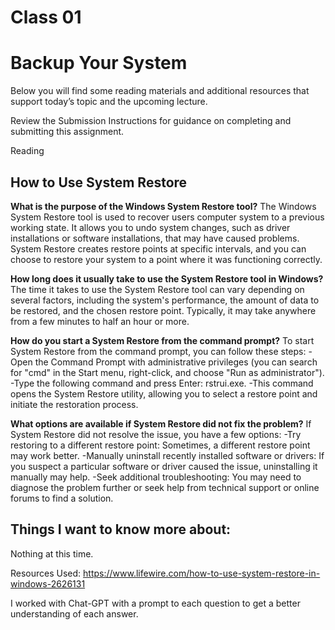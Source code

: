 # Class 01
# Backup Your System
Below you will find some reading materials and additional resources that support today’s topic and the upcoming lecture.

Review the Submission Instructions for guidance on completing and submitting this assignment.

Reading
## How to Use System Restore

**What is the purpose of the Windows System Restore tool?**
The Windows System Restore tool is used to recover users computer system to a previous working state. It allows you to undo system changes, such as driver installations or software installations, that may have caused problems. System Restore creates restore points at specific intervals, and you can choose to restore your system to a point where it was functioning correctly.

**How long does it usually take to use the System Restore tool in Windows?**
The time it takes to use the System Restore tool can vary depending on several factors, including the system's performance, the amount of data to be restored, and the chosen restore point. Typically, it may take anywhere from a few minutes to half an hour or more.

**How do you start a System Restore from the command prompt?**
To start System Restore from the command prompt, you can follow these steps:
-Open the Command Prompt with administrative privileges (you can search for "cmd" in the Start menu, right-click, and choose "Run as administrator").
-Type the following command and press Enter: rstrui.exe.
-This command opens the System Restore utility, allowing you to select a restore point and initiate the restoration process.

**What options are available if System Restore did not fix the problem?**
If System Restore did not resolve the issue, you have a few options:
-Try restoring to a different restore point: Sometimes, a different restore point may work better.
-Manually uninstall recently installed software or drivers: If you suspect a particular software or driver caused the issue, uninstalling it manually may help.
-Seek additional troubleshooting: You may need to diagnose the problem further or seek help from technical support or online forums to find a solution.

## Things I want to know more about: 

Nothing at this time.

Resources Used: https://www.lifewire.com/how-to-use-system-restore-in-windows-2626131

I worked with Chat-GPT with a prompt to each question to get a better understanding of each answer. 
